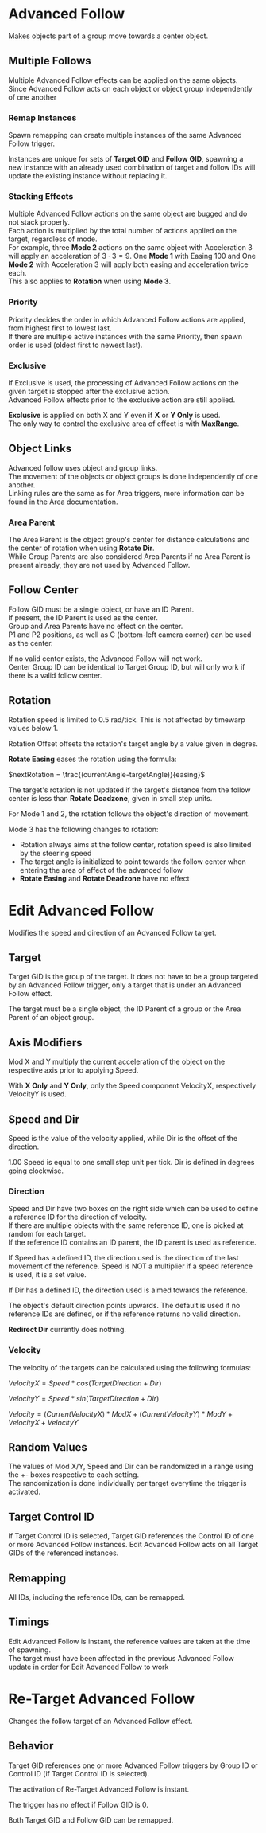 # Advanced Follow

Makes objects part of a group move towards a center object.

## Multiple Follows

Multiple Advanced Follow effects can be applied on the same objects.  
Since Advanced Follow acts on each object or object group independently of one another

### Remap Instances

Spawn remapping can create multiple instances of the same Advanced Follow trigger.

Instances are unique for sets of **Target GID** and **Follow GID**, spawning a new instance with an already used combination of target and follow IDs will update the existing instance without replacing it.

### Stacking Effects

Multiple Advanced Follow actions on the same object are bugged and do not stack properly.  
Each action is multiplied by the total number of actions applied on the target, regardless of mode.  
For example, three **Mode 2** actions on the same object with Acceleration 3 will apply an acceleration of $3\cdot 3 = 9$. One **Mode 1** with Easing 100 and One **Mode 2** with Acceleration 3 will apply both easing and acceleration twice each.  
This also applies to **Rotation** when using **Mode 3**.

### Priority

Priority decides the order in which Advanced Follow actions are applied, from highest first to lowest last.  
If there are multiple active instances with the same Priority, then spawn order is used (oldest first to newest last).

### Exclusive

If Exclusive is used, the processing of Advanced Follow actions on the given target is stopped after the exclusive action.  
Advanced Follow effects prior to the exclusive action are still applied.

**Exclusive** is applied on both X and Y even if **X** or **Y Only** is used.  
The only way to control the exclusive area of effect is with **MaxRange**.	

## Object Links

Advanced follow uses object and group links.  
The movement of the objects or object groups is done independently of one another.  
Linking rules are the same as for Area triggers, more information can be found in the Area documentation.

### Area Parent
The Area Parent is the object group's center for distance calculations and the center of rotation when using **Rotate Dir**.  
While Group Parents are also considered Area Parents if no Area Parent is present already, they are not used by Advanced Follow.

## Follow Center
Follow GID must be a single object, or have an ID Parent.  
If present, the ID Parent is used as the center.  
Group and Area Parents have no effect on the center.  
P1 and P2 positions, as well as C (bottom-left camera corner) can be used as the center.  

If no valid center exists, the Advanced Follow will not work.  
Center Group ID can be identical to Target Group ID, but will only work if there is a valid follow center.  

## Rotation

Rotation speed is limited to 0.5 rad/tick. This is not affected by timewarp values below 1.  

Rotation Offset offsets the rotation's target angle by a value given in degres.  

**Rotate Easing** eases the rotation using the formula:

$nextRotation = \frac{(currentAngle-targetAngle)}{easing}$

The target's rotation is not updated if the target's distance from the follow center is less than **Rotate Deadzone**, given in small step units.

For Mode 1 and 2, the rotation follows the object's direction of movement.

Mode 3 has the following changes to rotation:
- Rotation always aims at the follow center, rotation speed is also limited by the steering speed
- The target angle is initialized to point towards the follow center when entering the area of effect of the advanced follow 
- **Rotate Easing** and **Rotate Deadzone** have no effect

# Edit Advanced Follow

Modifies the speed and direction of an Advanced Follow target.

## Target

Target GID is the group of the target. It does not have to be a group targeted by an Advanced Follow trigger, only a target that is under an Advanced Follow effect.  

The target must be a single object, the ID Parent of a group or the Area Parent of an object group.

## Axis Modifiers

Mod X and Y multiply the current acceleration of the object on the respective axis prior to applying Speed.

With **X Only** and **Y Only**, only the Speed component VelocityX, respectively VelocityY is used.

## Speed and Dir

Speed is the value of the velocity applied, while Dir is the offset of the direction.

1.00 Speed is equal to one small step unit per tick. Dir is defined in degrees going clockwise.

### Direction

Speed and Dir have two boxes on the right side which can be used to define a reference ID for the direction of velocity.  
If there are multiple objects with the same reference ID, one is picked at random for each target.  
If the reference ID contains an ID parent, the ID parent is used as reference.  

If Speed has a defined ID, the direction used is the direction of the last movement of the reference. Speed is NOT a multiplier if a speed reference is used, it is a set value.

If Dir has a defined ID, the direction used is aimed towards the reference.

The object's default direction points upwards. The default is used if no reference IDs are defined, or if the reference returns no valid direction.

**Redirect Dir** currently does nothing.

### Velocity

The velocity of the targets can be calculated using the following formulas:

$VelocityX = Speed*cos(TargetDirection+Dir)$

$VelocityY = Speed*sin(TargetDirection+Dir)$

$Velocity = (CurrentVelocityX)*ModX+(CurrentVelocityY)*ModY+VelocityX+VelocityY$

## Random Values

The values of Mod X/Y, Speed and Dir can be randomized in a range using the +- boxes respective to each setting.  
The randomization is done individually per target everytime the trigger is activated.

## Target Control ID

If Target Control ID is selected, Target GID references the Control ID of one or more Advanced Follow instances. Edit Advanced Follow acts on all Target GIDs of the referenced instances.

## Remapping

All IDs, including the reference IDs, can be remapped.

## Timings

Edit Advanced Follow is instant, the reference values are taken at the time of spawning.  
The target must have been affected in the previous Advanced Follow update in order for Edit Advanced Follow to work

# Re-Target Advanced Follow

Changes the follow target of an Advanced Follow effect.

## Behavior

Target GID references one or more Advanced Follow triggers by Group ID or Control ID (if Target Control ID is selected).

The activation of Re-Target Advanced Follow is instant.

The trigger has no effect if Follow GID is 0.

Both Target GID and Follow GID can be remapped.


